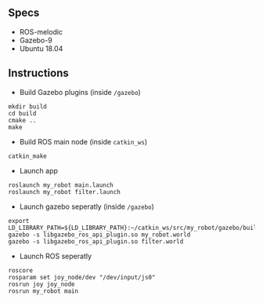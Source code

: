 ## Specs

* ROS-melodic
* Gazebo-9
* Ubuntu 18.04

## Instructions

* Build Gazebo plugins (inside `/gazebo`)

```
mkdir build
cd build
cmake ..
make
```

* Build ROS main node (inside `catkin_ws`)

```
catkin_make
```

* Launch app

```
roslaunch my_robot main.launch
roslaunch my_robot filter.launch
```

* Launch gazebo seperatly (inside `/gazebo`)

```
export LD_LIBRARY_PATH=${LD_LIBRARY_PATH}:~/catkin_ws/src/my_robot/gazebo/build
gazebo -s libgazebo_ros_api_plugin.so my_robot.world
gazebo -s libgazebo_ros_api_plugin.so filter.world
```

* Launch ROS seperatly

```
roscore
rosparam set joy_node/dev "/dev/input/js0"
rosrun joy joy_node
rosrun my_robot main
```
